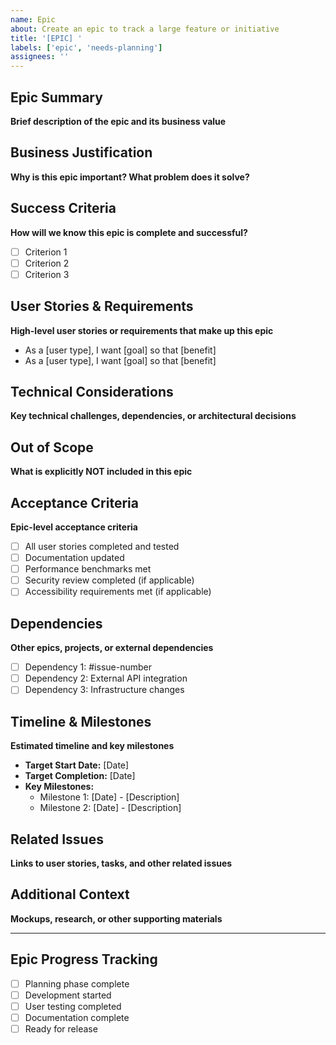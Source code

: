 ```yaml
---
name: Epic
about: Create an epic to track a large feature or initiative
title: '[EPIC] '
labels: ['epic', 'needs-planning']
assignees: ''
---
```


## Epic Summary
**Brief description of the epic and its business value**

<!-- Provide a clear, concise summary of what this epic aims to achieve -->

## Business Justification
**Why is this epic important? What problem does it solve?**

<!-- Explain the business need, user pain points, or strategic goals this epic addresses -->

## Success Criteria
**How will we know this epic is complete and successful?**

- [ ] Criterion 1
- [ ] Criterion 2  
- [ ] Criterion 3

## User Stories & Requirements
**High-level user stories or requirements that make up this epic**

<!-- Link to specific user story issues or list them here -->
- As a [user type], I want [goal] so that [benefit]
- As a [user type], I want [goal] so that [benefit]

## Technical Considerations
**Key technical challenges, dependencies, or architectural decisions**

<!-- Include any technical constraints, dependencies on other systems, performance requirements, etc. -->

## Out of Scope
**What is explicitly NOT included in this epic**

<!-- Be clear about boundaries to prevent scope creep -->

## Acceptance Criteria
**Epic-level acceptance criteria**

- [ ] All user stories completed and tested
- [ ] Documentation updated
- [ ] Performance benchmarks met
- [ ] Security review completed (if applicable)
- [ ] Accessibility requirements met (if applicable)

## Dependencies
**Other epics, projects, or external dependencies**

- [ ] Dependency 1: #issue-number
- [ ] Dependency 2: External API integration
- [ ] Dependency 3: Infrastructure changes

## Timeline & Milestones
**Estimated timeline and key milestones**

- **Target Start Date:** [Date]
- **Target Completion:** [Date]
- **Key Milestones:**
  - Milestone 1: [Date] - [Description]
  - Milestone 2: [Date] - [Description]

## Related Issues
**Links to user stories, tasks, and other related issues**

<!-- Use GitHub's linking syntax: Closes #123, Related to #456 -->

## Additional Context
**Mockups, research, or other supporting materials**

<!-- Add any screenshots, wireframes, research documents, or other context -->

---

## Epic Progress Tracking
- [ ] Planning phase complete
- [ ] Development started  
- [ ] User testing completed
- [ ] Documentation complete
- [ ] Ready for release
